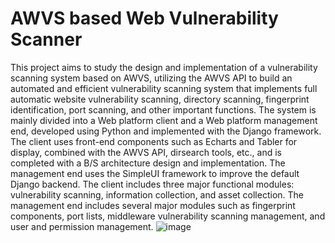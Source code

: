 # AWVS based Web Vulnerability Scanner
This project aims to study the design and implementation of a vulnerability scanning system based on AWVS, utilizing the AWVS API to build an automated and efficient vulnerability scanning system that implements full automatic website vulnerability scanning, directory scanning, fingerprint identification, port scanning, and other important functions. The system is mainly divided into a Web platform client and a Web platform management end, developed using Python and implemented with the Django framework. The client uses front-end components such as Echarts and Tabler for display, combined with the AWVS API, dirsearch tools, etc., and is completed with a B/S architecture design and implementation. The management end uses the SimpleUI framework to improve the default Django backend. The client includes three major functional modules: vulnerability scanning, information collection, and asset collection. The management end includes several major modules such as fingerprint components, port lists, middleware vulnerability scanning management, and user and permission management. ![image](https://github.com/user-attachments/assets/9e414c5e-4b5b-4aeb-be9a-ccd5c8f59f15)
